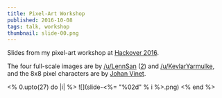 ```yaml
---
title: Pixel-Art Workshop
published: 2016-10-08
tags: talk, workshop
thumbnail: slide-00.png
---
```


Slides from my pixel-art workshop at [Hackover 2016](https://hackover.de).

The four full-scale images are by [/u/LennSan](http://i.imgur.com/zEfIkdx.png) ([2](http://i.imgur.com/SuDhF3I.png)) and [/u/KevlarYarmulke](http://imgur.com/a/IS0cN), and the 8x8 pixel characters are by [Johan Vinet](http://johanvinet.tumblr.com/post/127476776680/here-are-100-characters-8x8-pixels-using-the).

<% 0.upto(27) do |i| %>
![](slide-<%= "%02d" % i %>.png)
<% end %>
